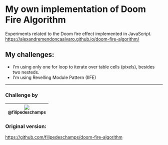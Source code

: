 # My own implementation of Doom Fire Algorithm

Experiments related to the Doom fire effect implemented in JavaScript.  
<https://alexandremendoncaalvaro.github.io/doom-fire-algorithm/>

## My challenges:
- I'm using only one for loop to iterate over table cells (pixels), besides two nesteds.
- I'm using Revelling Module Pattern (IIFE)

---

### Challenge by
| [<img src="https://avatars0.githubusercontent.com/u/4248081?v=3&s=115"><br><sub>@filipedeschamps</sub>](https://github.com/filipedeschamps) |
| :---: |

### Original version:
<https://github.com/filipedeschamps/doom-fire-algorithm>  
